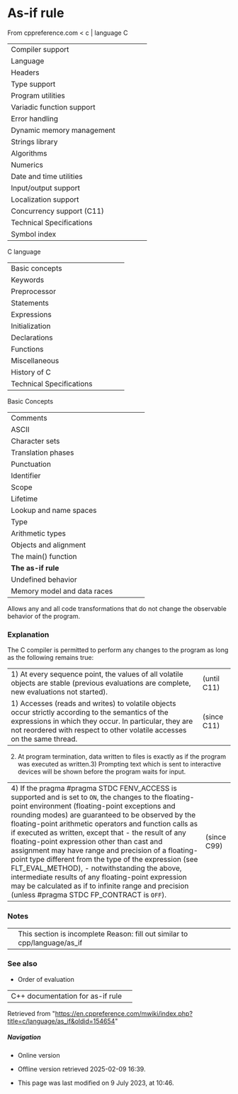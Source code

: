 # As-if rule

From cppreference.com
< c‎ | language
 C

|  |  |  |  |  |
| --- | --- | --- | --- | --- |
| Compiler support | | | | |
| Language | | | | |
| Headers | | | | |
| Type support | | | | |
| Program utilities | | | | |
| Variadic function support | | | | |
| Error handling | | | | |
| Dynamic memory management | | | | |
| Strings library | | | | |
| Algorithms | | | | |
| Numerics | | | | |
| Date and time utilities | | | | |
| Input/output support | | | | |
| Localization support | | | | |
| Concurrency support (C11) | | | | |
| Technical Specifications | | | | |
| Symbol index | | | | |

 C language

|  |  |  |  |  |
| --- | --- | --- | --- | --- |
| Basic concepts | | | | |
| Keywords | | | | |
| Preprocessor | | | | |
| Statements | | | | |
| Expressions | | | | |
| Initialization | | | | |
| Declarations | | | | |
| Functions | | | | |
| Miscellaneous | | | | |
| History of C | | | | |
| Technical Specifications | | | | |

 Basic Concepts

|  |  |  |  |  |
| --- | --- | --- | --- | --- |
| Comments | | | | |
| ASCII | | | | |
| Character sets | | | | |
| Translation phases | | | | |
| Punctuation | | | | |
| Identifier | | | | |
| Scope | | | | |
| Lifetime | | | | |
| Lookup and name spaces | | | | |
| Type | | | | |
| Arithmetic types | | | | |
| Objects and alignment | | | | |
| The main() function | | | | |
| ****The as-if rule**** | | | | |
| Undefined behavior | | | | |
| Memory model and data races | | | | |

Allows any and all code transformations that do not change the observable behavior of the program.

### Explanation

The C compiler is permitted to perform any changes to the program as long as the following remains true:

|  |  |
| --- | --- |
| 1) At every sequence point, the values of all volatile objects are stable (previous evaluations are complete, new evaluations not started). | (until C11) |
| 1) Accesses (reads and writes) to volatile objects occur strictly according to the semantics of the expressions in which they occur. In particular, they are not reordered with respect to other volatile accesses on the same thread. | (since C11) |

2) At program termination, data written to files is exactly as if the program was executed as written.3) Prompting text which is sent to interactive devices will be shown before the program waits for input.

|  |  |
| --- | --- |
| 4) If the pragma #pragma STDC FENV_ACCESS is supported and is set to `ON`, the changes to the floating-point environment (floating-point exceptions and rounding modes) are guaranteed to be observed by the floating-point arithmetic operators and function calls as if executed as written, except that - the result of any floating-point expression other than cast and assignment may have range and precision of a floating-point type different from the type of the expression (see FLT_EVAL_METHOD), - notwithstanding the above, intermediate results of any floating-point expression may be calculated as if to infinite range and precision (unless #pragma STDC FP_CONTRACT is `OFF`). | (since C99) |

### Notes

|  |  |
| --- | --- |
|  | This section is incomplete Reason: fill out similar to cpp/language/as_if |

### See also

- Order of evaluation

|  |  |
| --- | --- |
| C++ documentation for as-if rule | |

Retrieved from "<https://en.cppreference.com/mwiki/index.php?title=c/language/as_if&oldid=154654>"

##### Navigation

- Online version
- Offline version retrieved 2025-02-09 16:39.

- This page was last modified on 9 July 2023, at 10:46.